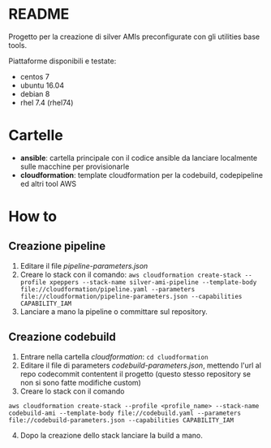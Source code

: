 README
======

Progetto per la creazione di silver AMIs preconfigurate con gli utilities base tools.

Piattaforme disponibili e testate:
* centos 7
* ubuntu 16.04
* debian 8
* rhel 7.4 (rhel74)


# Cartelle
* __ansible__: cartella principale con il codice ansible da lanciare localmente sulle macchine per provisionarle
* __cloudformation__: template cloudformation per la codebuild, codepipeline ed altri tool AWS

# How to

## Creazione pipeline

1. Editare il file _pipeline-parameters.json_
2. Creare lo stack con il comando:
```aws cloudformation create-stack --profile xpeppers --stack-name silver-ami-pipeline --template-body file://cloudformation/pipeline.yaml --parameters file://cloudformation/pipeline-parameters.json --capabilities CAPABILITY_IAM```
3. Lanciare a mano la pipeline o committare sul repository.


## Creazione codebuild

1. Entrare nella cartella _cloudformation_: ```cd cluodformation```
2. Editare il file di parameters _codebuild-parameters.json_, mettendo l'url al repo codecommit contentent il progetto (questo stesso repository se non si sono fatte modifiche custom)
3. Creare lo stack con il comando
```
aws cloudformation create-stack --profile <profile_name> --stack-name codebuild-ami --template-body file://codebuild.yaml --parameters file://codebuild-parameters.json --capabilities CAPABILITY_IAM
```
4. Dopo la creazione dello stack lanciare la build a mano.

